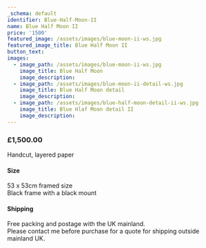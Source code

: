 ```yaml
---
_schema: default
identifier: Blue-Half-Moon-II
name: Blue Half Moon II
price: '1500'
featured_image: /assets/images/blue-moon-ii-ws.jpg
featured_image_title: Blue Half Moon II
button_text:
images:
  - image_path: /assets/images/blue-moon-ii-ws.jpg
    image_title: Blue Half Moon
    image_description:
  - image_path: /assets/images/blue-moon-ii-detail-ws.jpg
    image_title: Blue Half Moon detail
    image_description:
  - image_path: /assets/images/blue-half-moon-detail-ii-ws.jpg
    image_title: Blue Hlaf Moon detail II
    image_description:
---
```

### **£1,500.00**<br>

Handcut, layered paper

#### Size

53 x 53cm framed size<br>Black frame with a black mount

#### Shipping

Free packing and postage with the UK mainland.<br>Please contact me before purchase for a quote for shipping outside mainland UK.